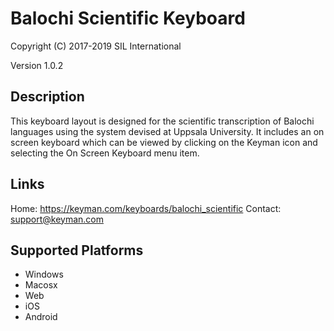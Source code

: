 Balochi Scientific Keyboard
===========================

Copyright (C) 2017-2019 SIL International

Version 1.0.2

Description
-----------

This keyboard layout is designed for the scientific transcription of
Balochi languages using the system devised at Uppsala University. It includes 
an on screen keyboard which can be viewed by clicking on the Keyman icon 
and selecting the On Screen Keyboard menu item.   

Links
-----

Home: https://keyman.com/keyboards/balochi_scientific
Contact:  <support@keyman.com>
 
Supported Platforms
-------------------

 * Windows
 * Macosx
 * Web
 * iOS
 * Android
 
